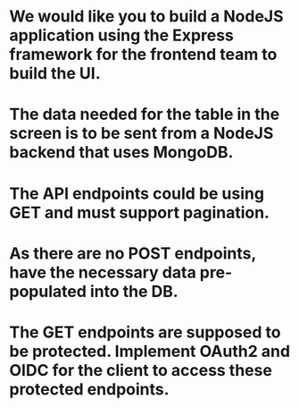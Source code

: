 # We would like you to build a NodeJS application using the Express framework for the frontend team to build the UI. 
# The data needed for the table in the screen is to be sent from a NodeJS backend that uses MongoDB.
# The API endpoints could be using GET and must support pagination.
# As there are no POST endpoints, have the necessary data pre-populated into the DB. 
# The GET endpoints are supposed to be protected. Implement OAuth2 and OIDC for the client to access these protected endpoints.